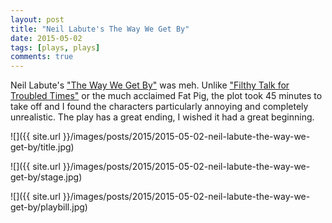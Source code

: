 ```yaml
---
layout: post
title: "Neil Labute's The Way We Get By"
date: 2015-05-02
tags: [plays, plays]
comments: true
---
```

Neil Labute's ["The Way We Get By"](http://2st.com/shows/current-production/the-way-we-get-by) was meh. Unlike ["Filthy Talk for Troubled Times"](/2010/06/08/filthy-talk-for-troubled-times.html) or the much acclaimed Fat Pig, the plot took 45 minutes to take off and I found the characters particularly annoying and completely unrealistic. The play has a great ending, I wished it had a great beginning.

![]({{ site.url }}/images/posts/2015/2015-05-02-neil-labute-the-way-we-get-by/title.jpg)

![]({{ site.url }}/images/posts/2015/2015-05-02-neil-labute-the-way-we-get-by/stage.jpg)

![]({{ site.url }}/images/posts/2015/2015-05-02-neil-labute-the-way-we-get-by/playbill.jpg)


